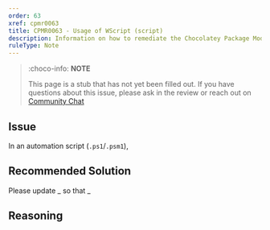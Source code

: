 ```yaml
---
order: 63
xref: cpmr0063
title: CPMR0063 - Usage of WScript (script)
description: Information on how to remediate the Chocolatey Package Moderation Rule 0063
ruleType: Note
---
```


<?! Include "../../../../../shared/package-validator-rule-note.txt" /?>

> :choco-info: **NOTE**
>
> This page is a stub that has not yet been filled out. If you have questions about this issue, please ask in the review or reach out on [Community Chat](https://ch0.co/community)

## Issue

In an automation script (`.ps1`/`.psm1`),

## Recommended Solution

Please update _ so that _

## Reasoning
